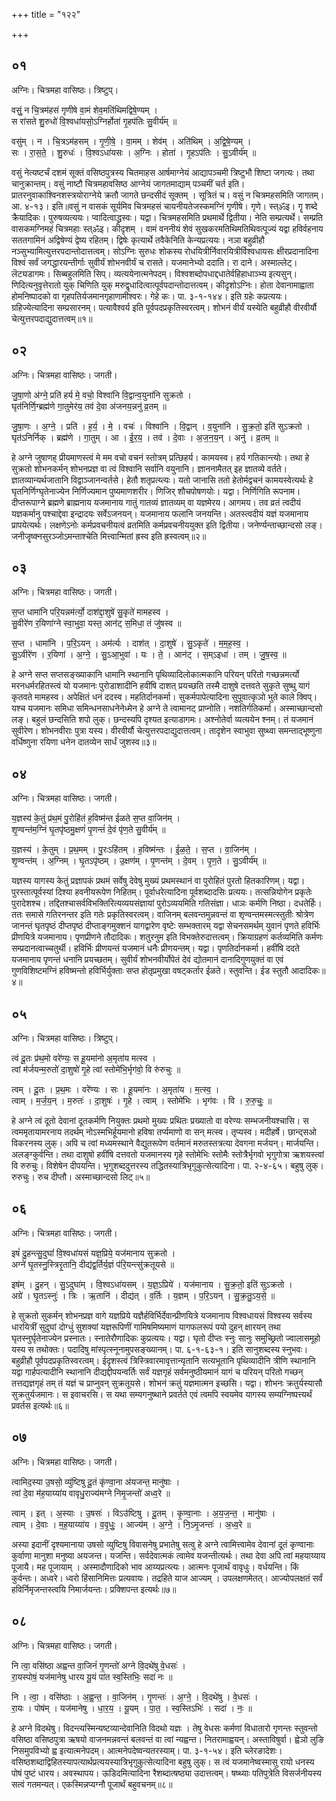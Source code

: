 +++
title = "१२२"

+++


## ०१
अग्निः। चित्रमहा वासिष्ठः। त्रिष्टुप्।

वसुं॒ न चि॒त्रम॑हसं गृणीषे वा॒मं शेव॒मति॑थिमद्विषे॒ण्यम् ।  
स रा॑सते शु॒रुधो॑ वि॒श्वधा॑यसो॒ऽग्निर्होता॑ गृ॒हप॑तिः सु॒वीर्य॑म् ॥

वसु॑म् । न । चि॒त्रऽम॑हसम् । गृ॒णी॒षे॒ । वा॒मम् । शेव॑म् । अति॑थिम् । अ॒द्वि॒षे॒ण्यम् ।  
सः । रा॒स॒ते॒ । शु॒रुधः॑ । वि॒श्वऽधा॑यसः । अ॒ग्निः । होता॑ । गृ॒हऽप॑तिः । सु॒ऽवीर्य॑म् ॥

वसुं नेत्यष्टर्चं दशमं सूक्तं वसिष्ठपुत्रस्य चितमाहस आर्षमाग्नेयं आद्यापञ्चमी त्रिष्टुभौ शिष्टा जगत्यः। तथा चानुक्रान्तम्। वसुं नाष्टौ चित्रमहावसिष्ठ आग्नेयं जागतमाद्याम् पञ्चमीं चर्त इति। प्रातरनुवाकाश्विनशस्त्रयोराग्नेये क्रतौ जागते छन्दसीदं सूक्तम् । सूत्रितं च। वसुं न चित्रमहसमिति जागतम्। आ. ४-१३। इति॥वसुं न वासकं सूर्यमिव चित्रमहसं चायनीयतेजस्कमग्निं गृणीषे। गृणे। स्त्ॐइ। गॄ शब्दे क्रैयादिकः। पुरुषव्यत्ययः। प्वादित्वाद्ध्रस्वः। यद्वा। चित्रमहसमिति प्रथमार्थे द्वितीया। नेति सम्प्रत्यर्थे। सम्प्रति वासकमग्निमहं चित्रमहाः स्त्ॐइ। कीदृशम् । वामं वननीयं शेवं सुखकरमतिथिमतिथिवत्पूज्यं यद्वा हविर्वहनाय सततगामिनं अद्विषेण्यं द्वेष्य रहितम्। द्विषेः कृत्यार्थे तवैकेनिति केन्यप्रत्ययः। नञा बहुव्रीहौ नञ्सुभ्यामित्युत्तरपदान्तोदात्तत्वम्। सोऽग्निः सुरुधः शोकस्य रोधयित्रीर्निवारयित्रीर्विश्वधायसः क्षीरप्रदानादिना विश्वं सर्वं जगद्धारयन्तीर्गाः सुवीर्यं शोभनवीर्यं च रासते। यजमानेभ्यो ददाति। रा दाने। अस्माल्लेट्। लॆट्यडागमः। सिब्बहुलमिति सिप्। व्यत्ययेनात्मनेपदम्। विश्वशब्दोपधाद्दधातेर्वहिहाधाञ्भ्य इत्यसुन्। णिदित्यनुवृत्तेरातो युक् चिणिति युक् मरुद्वृधादित्वात्पूर्वपदान्तोदात्तत्वम्। कीदृशोऽग्निः। होता देवानामाह्वाता होमनिष्पादको वा गृहपतिर्यजमानगृहाणामीश्वरः। गेहे कः। पा. ३-१-१४४। इति ग्रहेः कप्रत्ययः। ग्रहिज्येत्यादिना सम्प्रसारनम्। पत्यावैश्वर्य इति पूर्वपदप्रकृतिस्वरत्वम्। शोभनं वीर्यं यस्येति बहुव्रीहौ वीरवीर्यौ चेत्युत्तरपदाद्युदात्तत्वम्॥१॥

## ०२
अग्निः। चित्रमहा वासिष्ठः। जगती।

जु॒षा॒णो अ॑ग्ने॒ प्रति॑ हर्य मे॒ वचो॒ विश्वा॑नि वि॒द्वान्व॒युना॑नि सुक्रतो ।  
घृत॑निर्णि॒ग्ब्रह्म॑णे गा॒तुमेर॑य॒ तव॑ दे॒वा अ॑जनय॒न्ननु॑ व्र॒तम् ॥

जु॒षा॒णः । अ॒ग्ने॒ । प्रति॑ । ह॒र्य॒ । मे॒ । वचः॑ । विश्वा॑नि । वि॒द्वान् । व॒युना॑नि । सु॒क्र॒तो॒ इति॑ सुऽक्रतो ।  
घृत॑ऽनिर्निक् । ब्रह्म॑णे । गा॒तुम् । आ । ई॒र॒य॒ । तव॑ । दे॒वाः । अ॒ज॒न॒य॒न् । अनु॑ । व्र॒तम् ॥

हे अग्ने जुषाणह् प्रीयमाणस्त्वं मे मम वचो वचनं स्तोत्रम् प्रत्छिहर्य। कामयस्व। हर्य गतिकान्त्योः। तथा हे सुक्रतो शोभनकर्मन् शोभनप्रज्ञ वा त्वं विश्वानि सर्वानि वयुनानि। ज्ञाननामैतत् इह ज्ञातव्ये वर्तते। ज्ञातव्यान्यर्थजातानि विद्वाञ्जानन्वर्तसे। हेतौ शतृप्रत्य्त्यः। यतो जानासि ततो हेतोर्मद्वचनं कामयस्वेत्यर्थः हे घृतनिर्णिग्घृतेनाज्येन निर्णिज्यमान पुष्यमाणशरीर। णिजिर् शौचपोषणयोः। यद्वा। निर्णिगिति रूपनाम। दीप्तरूपाग्ने ब्रह्मणे ब्राह्मनाय यजमानाय गातुं गातव्यं ज्ञातव्यम् वा यज्ञमेरय। आगमय। तव व्रतं त्वदीयं यज्ञकर्मानु पश्चाद्देवा इन्द्रादयः सर्वेऽजनयन्। यजमानाय फलानि जनयन्ति। अतस्त्वदीयं यज्ञं यजमानाय प्रापयेत्यर्थः। लक्षणेऽनोः कर्मप्रवचनीयत्वं व्रतमिति कर्मप्रवचनीययुक्त इति द्वितीया। जनेर्ण्यन्ताच्छान्दसो लङ्। जनीजॄष्क्नसुरञ्जोऽमन्ताश्चेति मित्त्वान्मितां ह्रस्व इति ह्रस्वत्वम्॥२॥

## ०३
अग्निः। चित्रमहा वासिष्ठः। जगती।

स॒प्त धामा॑नि परि॒यन्नम॑र्त्यो॒ दाश॑द्दा॒शुषे॑ सु॒कृते॑ मामहस्व ।  
सु॒वीरे॑ण र॒यिणा॑ग्ने स्वा॒भुवा॒ यस्त॒ आन॑ट् स॒मिधा॒ तं जु॑षस्व ॥

स॒प्त । धामा॑नि । प॒रि॒ऽयन् । अम॑र्त्यः । दाश॑त् । दा॒शुषे॑ । सु॒ऽकृते॑ । म॒म॒ह॒स्व॒ ।  
सु॒ऽवीरे॑ण । र॒यिणा॑ । अ॒ग्ने॒ । सु॒ऽआ॒भुवा॑ । यः । ते॒ । आन॑ट् । स॒म्ऽइधा॑ । तम् । जु॒ष॒स्व॒ ॥

हे अग्ने सप्त सप्तसङ्ख्याकानि धामानि स्थानानि पृथिव्यादिलोकात्मकानि परियन् परितो गच्छन्नमर्त्यो मरनधर्मरहितस्त्वं यो यजमानः पुरोडाशादीनि हवींषि दाशत् प्रयच्छति तस्मै दाशुषे दत्तवते सुकृते सुष्थु यागं कृतवते मामहस्व। अपेक्षितं धनं ददस्व। महतिर्दानकर्मा। सुकर्मपापेत्यादिना सुपूवात्कृञो भुते काले क्विप्। यश्च यजमानः समिधा समिन्धनसाधनेनेध्मेन हे अग्ने ते त्वामानट् प्राप्नोति। नशतिर्गतिकर्मा। अस्माच्छान्दसो लङ्। बहुलं छन्दसिति शपो लुक्। छन्दस्यपि दृश्यत इत्याडागमः। अश्नोतेर्वा व्यत्ययेन श्नम्। तं यजमानं सुवीरेण। शोभनवीराः पुत्रा यस्य। वीरवीर्यौ चेत्युत्तरपदाद्युदात्तत्वम्। तादृशेन स्वाभुवा सुष्थ्वा समन्ताद्भूष्णुना वर्धिष्णुना रयिणा धनेन दातव्येन सार्धं जुशस्व॥३॥

## ०४
अग्निः। चित्रमहा वासिष्ठः। जगती।

य॒ज्ञस्य॑ के॒तुं प्र॑थ॒मं पु॒रोहि॑तं ह॒विष्म॑न्त ईळते स॒प्त वा॒जिन॑म् ।  
शृ॒ण्वन्त॑म॒ग्निं घृ॒तपृ॑ष्ठमु॒क्षणं॑ पृ॒णन्तं॑ दे॒वं पृ॑ण॒ते सु॒वीर्य॑म् ॥

य॒ज्ञस्य॑ । के॒तुम् । प्र॒थ॒मम् । पु॒रःऽहि॑तम् । ह॒विष्म॑न्तः । ई॒ळ॒ते॒ । स॒प्त । वा॒जिन॑म् ।  
शृ॒ण्वन्त॑म् । अ॒ग्निम् । घृ॒तऽपृ॑ष्ठम् । उ॒क्षण॑म् । पृ॒णन्त॑म् । दे॒वम् । पृ॒ण॒ते । सु॒ऽवीर्य॑म् ॥

यज्ञस्य यागस्य केतुं प्रज्ञापकं प्रथमं सर्वेषु देवेषु मुख्यं प्रथमस्थानं वा पुरोहितं पुरतो हितकारिणम्। यद्वा। पुरस्तात्पूर्वस्यां दिश्या हवनीयरूपेण निहितम्। पूर्वाधरेत्यादिना पूर्वशब्दादसिः प्रत्ययः। तत्सन्नियोगेन प्रकृतेः पुरादेशश्च। तद्दितश्चासर्वविभक्तिरित्यव्ययसंज्ञायां पुरोऽव्ययमिति गतिसंज्ञा। धाञः कर्मणि निष्ठा। दधतेर्हिः। ततः समासे गतिरनन्तर इति गतेः प्रकृतिस्वरत्वम्। वाजिनम् बलवन्तमुन्नवन्तं वा शृण्वन्तमस्मत्स्तुतीः श्रोत्रेण जानन्तं घृतपृष्ठं दीप्तपृष्ठं दीप्ताङ्गमुक्शनं यागद्वारेण वृष्टेः सम्भक्तारम् यद्वा सेचनसमर्थम् युवानं पृणते हविर्भिः प्रीणयित्रे यजमानाय। पृणप्रीणने तौदादिकः। शतुरनुम इति विभक्तेरुदात्तत्वम्। क्रियाग्रहणं कर्तव्यमिति कर्मणः सम्प्रदानत्वाच्चतुर्थी। हविर्भिः प्रीणयन्तं यजमानं धनैः प्रीणयन्तम्। यद्वा। पृणतिर्दानकर्मा। हवींषि ददते यजमानाय पृणन्तं धनानि प्रयच्छतम्। सुवीर्यं शोभनवीर्योपेतं देवं द्योतमानं दानादिगुणयुक्तं वा एवं गुणविशिष्टमग्निं हविष्मन्तो हविर्भिर्युक्ताः सप्त होतृप्रमुखा वषट्कर्तार ईळते। स्तुवन्ति। ईड स्तुतौ आदादिकः॥४॥

## ०५
अग्निः। चित्रमहा वासिष्ठः। त्रिष्टुप्।

त्वं दू॒तः प्र॑थ॒मो वरे॑ण्यः॒ स हू॒यमा॑नो अ॒मृता॑य मत्स्व ।  
त्वां म॑र्जयन्म॒रुतो॑ दा॒शुषो॑ गृ॒हे त्वां स्तोमे॑भि॒र्भृग॑वो॒ वि रु॑रुचुः ॥

त्वम् । दू॒तः । प्र॒थ॒मः । वरे॑ण्यः । सः । हू॒यमा॑नः । अ॒मृता॑य । म॒त्स्व॒ ।  
त्वाम् । म॒र्ज॒य॒न् । म॒रुतः॑ । दा॒शुषः॑ । गृ॒हे । त्वाम् । स्तोमे॑भिः । भृग॑वः । वि । रु॒रु॒चुः॒ ॥

हे अग्ने त्वं दूतो देवानां दूतकर्मणि नियुक्तः प्रथमो मुख्यः प्रथितः प्रख्यातो वा वरेण्यः सम्भजनीयश्चासि। स त्वममृतायामरनाय तदर्थम् नोऽस्मभिर्हूयमानो हविषा तर्प्यमाणो वा सन् मत्स्व। तृप्यस्व। मदीहर्षे। छान्द्सओ विकरनस्य लुक्। अपि च त्वां मध्यमस्थाने वैद्युतरूपेण वर्तमानं मरुतस्तत्रत्या देवगना मर्जयन्। मार्जयन्ति। अलङ्ग्कुर्वन्ति। तथा दाशुषो हवींषि दत्तवतो यजमानस्य गृहे स्तोमेभिः स्तोमैः स्तोत्रैर्भृगवो भृगुगोत्रा ऋशयस्त्वां वि रुरुचुः। विशेषेन दीपयन्ति। भृगुशब्ददुत्तरस्य तद्धितस्यात्रिभृगुकुत्सेत्यादिना। पा. २-४-६५। बहुषु लुक्। रुरुचुः। रुच दीप्तौ। अस्माच्छान्दसो लिट्॥५॥

## ०६
अग्निः। चित्रमहा वासिष्ठः। जगती।

इषं॑ दु॒हन्त्सु॒दुघां॑ वि॒श्वधा॑यसं यज्ञ॒प्रिये॒ यज॑मानाय सुक्रतो ।  
अग्ने॑ घृ॒तस्नु॒स्त्रिरृ॒तानि॒ दीद्य॑द्व॒र्तिर्य॒ज्ञं प॑रि॒यन्त्सु॑क्रतूयसे ॥

इष॑म् । दु॒हन् । सु॒ऽदुघा॑म् । वि॒श्वऽधा॑यसम् । य॒ज्ञ॒ऽप्रिये॑ । यज॑मानाय । सु॒क्र॒तो॒ इति॑ सुऽक्रतो ।  
अग्रे॑ । घृ॒तऽस्नुः॑ । त्रिः । ऋ॒तानि॑ । दीद्य॑त् । व॒र्तिः । य॒ज्ञम् । प॒रि॒ऽयन् । सु॒क्र॒तु॒ऽय॒से॒ ॥

हे सुक्रतो सुकर्मन् शोभनप्रज्ञ वागे यज्ञप्रिये यज्ञैर्हविर्भिर्देवान्प्रीणयित्रे यजमानाय विश्वधायसं विश्वस्य सर्वस्य धारयित्रीं सुदुघां दोग्धुं सुशक्यां यज्ञरूपिणीं गामिषमिष्यमाणं यागफलरूपं पयो दुहन् क्षारयन् तथा घृतस्नुर्घृतेनाज्येन प्रस्नातः। स्नातेरौणादिकः कुप्रत्ययः। यद्वा। घृतो दीप्तः स्नुः सानुः समुच्छ्रितो ज्वालासमूहो यस्य स तथोक्तः। पदादिषु मांस्पृत्स्नूनामुपसङ्ख्यानम्। पा. ६-१-६३-१। इति सानुशब्दस्य स्नुभवः। बहुव्रीहौ पूर्वपदप्रकृतिस्वरत्वम्। ईदृशस्त्वं त्रिस्त्रिवारमावृत्तान्यृतानि सत्यभूतानि पृथिव्यादीनि त्रीणि स्थानानि यद्वा गार्हपत्यादीनि स्थानानि दीद्यद्दीपयन्वर्तिः सर्वं यज्ञगृहं सर्वमनुष्ठीयमानं यागं च परियन् परितो गच्छन् तत्तद्यज्ञगृहं तम् तं यज्ञं च प्राप्नुवन् सुक्रतूयसे। शोभनं क्रतुं यज्ञमात्मन इच्छसि। यद्वा। शोभनः क्रतुर्यस्यासौ सुक्रतुर्यजमानः। स इवाचरसि। स यथा सम्यगनुष्थाने प्रवर्तते एवं त्वमपि स्वयमेव यागस्य सम्यग्निष्पत्त्यर्थं प्रवर्तस इत्यर्थः॥६॥

## ०७
अग्निः। चित्रमहा वासिष्ठः। जगती।

त्वामिद॒स्या उ॒षसो॒ व्यु॑ष्टिषु दू॒तं कृ॑ण्वा॒ना अ॑यजन्त॒ मानु॑षाः ।  
त्वां दे॒वा म॑ह॒याय्या॑य वावृधु॒राज्य॑मग्ने निमृ॒जन्तो॑ अध्व॒रे ॥

त्वाम् । इत् । अ॒स्याः । उ॒षसः॑ । विऽउ॑ष्टिषु । दू॒तम् । कृ॒ण्वा॒नाः । अ॒य॒ज॒न्त॒ । मानु॑षाः ।  
त्वाम् । दे॒वाः । म॒ह॒याय्या॑य । व॒वृ॒धुः॒ । आज्य॑म् । अ॒ग्ने॒ । नि॒ऽमृ॒जन्तः॑ । अ॒ध्व॒रे ॥

अस्या इदानीं दृश्यमानाया उषसो व्युष्टिषु विवासनेषु प्रभातेषु सत्वु हे अग्ने त्वामित्त्वामेव देवानां दूतं कृण्वानाः कुर्वाणा मानुशा मनुष्या अयजन्त। यजन्ति। सर्वदेवात्मकं त्वामेव यजन्तीत्यर्थः। तथा देवा अपि त्वां महयाय्याय पूजायै। मह पूजायाम् । अस्मादौणादिको भाव आय्यप्रत्य्त्यः। आत्मनः पूजार्थं वावृधुः। वर्धयन्ति। किं कुर्वन्तः। अध्वरे। ध्वरो हिंसानिमित्तः प्रत्यवायः। तद्रहिते याज आज्यम् । उपलक्षणमेतत्। आज्योपलक्षतं सर्वं हविर्निमृजन्तस्त्वयि निमार्जयन्तः। प्रक्शिपन्त इत्यर्थः॥७॥

## ०८
अग्निः। चित्रमहा वासिष्ठः। जगती।

नि त्वा॒ वसि॑ष्ठा अह्वन्त वा॒जिनं॑ गृ॒णन्तो॑ अग्ने वि॒दथे॑षु वे॒धसः॑ ।  
रा॒यस्पोषं॒ यज॑मानेषु धारय यू॒यं पा॑त स्व॒स्तिभिः॒ सदा॑ नः ॥

नि । त्वा॒ । वसि॑ष्ठाः । अ॒ह्व॒न्त॒ । वा॒जिन॑म् । गृ॒णन्तः॑ । अ॒ग्ने॒ । वि॒दथे॑षु । वे॒धसः॑ ।  
रा॒यः । पोष॑म् । यज॑मानेषु । धा॒र॒य॒ । यू॒यम् । पा॒त॒ । स्व॒स्तिऽभिः॑ । सदा॑ । नः॒ ॥

हे अग्ने विदथेषु। विदन्त्यस्मिन्यष्टव्यान्देवानिति विदथो यज्ञः । तेषु वेधसः कर्मणां विधातारो गृणन्तः स्तुवन्तो वसिष्ठा वसिष्ठपुत्रा ऋषयो वाजनमन्नवन्तं बलवन्तं वा त्वां न्यह्वन्त। नितरामाह्वयन्। अस्ताविषुर्वा। ह्वेञो लुङि निसमुपविभ्यो ह्व इत्यात्मनेपदम्। आत्मनेपदेष्वन्यतरस्याम्। पा. ३-१-५४। इति च्लेरङादेशः। वसिष्ठशब्दाद्विहितस्यापत्यार्थप्रत्ययस्यात्रिभृगुकुत्सेत्यादिना बहुषु लुक्। स त्वं यजमानेष्वस्मासु रायो धनस्य पोषं पुष्टं धारय। अवस्थापय। ऊडिदमित्यादिना रैशब्दात्षष्ठ्या उदात्तत्वम्। षष्थ्याः पतिपुत्रेति विसर्जनीयस्य सत्वं गतमन्यत्। एकस्मिन्नप्यग्नौ पूजार्थं बहुवचनम्॥८॥